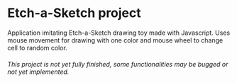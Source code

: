 # Etch-a-Sketch project

Application imitating Etch-a-Sketch drawing toy made with Javascript. Uses mouse movement for drawing with one color and mouse wheel to change cell to random color.

###### This project is not yet fully finished, some functionalities may be bugged or not yet implemented.